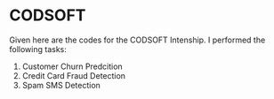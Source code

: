 # CODSOFT
Given here are the codes for the CODSOFT Intenship. I performed the following tasks:
1. Customer Churn Predcition
2. Credit Card Fraud Detection
3. Spam SMS Detection
   
